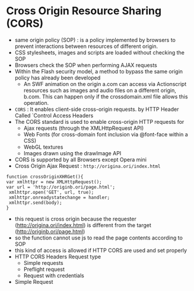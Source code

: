 # Cross Origin Resource Sharing (CORS)
- same origin policy (SOP) : is a policy implemented by browsers to prevent interactions between resources of different origin.
- CSS stylesheets, images and scripts are loaded without checking the SOP
- Browsers check the SOP when performing AJAX requests
- Within the Flash security model, a method to bypass the same origin policy has already been developed
  - An SWF animation on the origin a.com can access via Actionscript resources such as images and audio files on a different origin, b.com. This can happen only if the crossdomain.xml file allows this operation.
- `CORS` : It enables client-side cross-origin requests. by HTTP Header Called `Control Access Headers
- The CORS standard is used to enable cross-origin HTTP requests for
  - Ajax requests (through the XMLHttpRequest API)
  - Web Fonts (for cross-domain font inclusion via @font-face within a CSS)
  - WebGL textures
  - Images drawn using the drawImage API
- CORS is supported by all Browsers except Opera mini
- Cross Origin Ajax Request : `http://origina.ori/index.html`
```
function crossOriginXHRGet(){
var xmlhttpr = new XMLHttpRequest();
var url = 'http://originb.ori/page.html';
 xmlhttpr.open('GET', url, true);
 xmlhttpr.onreadystatechange = handler;
 xmlhttpr.send(body); 
}
```
- this request is cross origin because the requester (http://origina.ori/index.html) is different from the target (http://originb.ori/page.html)
- so the function cannot use js to read the page contents according to SOP
- this kind of access is allowed if HTTP CORS are used and set properly
- HTTP CORS Headers  Request type
  - Simple requests
  - Preflight request
  - Request with credentials
- Simple Request 
